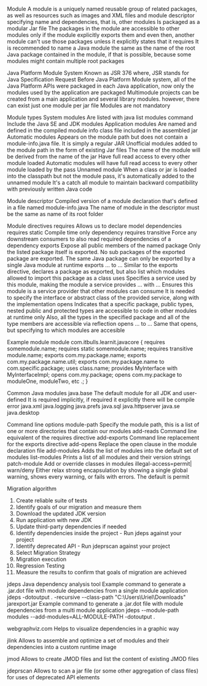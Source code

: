 Module 
  A module is a uniquely named reusable group of related packages, as well as resources such as images 
    and XML files and module descriptor specifying name and dependencies, that is, other modules
  Is packaged as a modular Jar file
  The packages in the module are accessible to other modules only if the module explicitly exports them
    and even then, another module can't use those packages unless it explicitly states that it requires
  It is recommended to name a Java module the same as the name of the root Java package contained in the
    module, if that is possible, because some modules might contain multiple root packages

Java Platform Module System
  Known as JSR 376 where, JSR stands for Java Specification Request
  Before Java Platform Module system, all of the Java Platform APIs were packaged in each Java application,
    now only the modules used by the application are packaged
  Multimodule projects can be created from a main application and several library modules.
    however, there can exist just one module per jar file
  Modules are not mandatory

Module types
  System modules
    Are listed with java list modules command
    Include the Java SE and JDK modules
  Application modules
    Are named and defined in the compiled module info class file included in the assembled jar
  Automatic modules
    Appears on the module path but does not contain a module-info.java file. It is simply a regular JAR
    Unofficial modules added to the module path in the form of existing Jar files
    The name of the module will be derived from the name of the jar
    Have full read access to every other module loaded
    Automatic modules will have full read access to every other module loaded by the pass
  Unnamed module
    When a class or jar is loaded into the classpath but not the module pass, 
      it's automatically added to the unnamed module
    It's a catch all module to maintain backward compatibility with previously written Java code

Module descriptor 
  Compiled version of a module declaration that's defined in a file named module-info.java
  The name of module in the descriptor must be the same as name of its root folder

Module directives
  requires
    Allows us to declare model dependencies
  requires static
    Compile time only dependency
  requires transitive
    Force any downstream consumers to also read required dependencies of a dependency
  exports
    Expose all public members of the named package
    Only the listed package itself is exported. No sub packages of the exported package are exported.
    The same Java package can only be exported by a single Java module at runtime
  exports ... to ...
    Similar to the exports directive, declares a package as exported, 
      but also list which modules allowed to import this package as a class
  uses
    Specifies a service used by this module, making the module a service
  provides ... with ...
    Ensures this module is a service provider that other modules can consume
    It is needed to specify the interface or abstract class of the provided service, 
      along with the implementation
  opens
    Indicates that a specific package, public types, nested public and protected types 
      are accessible to code in other modules at runtime only
      Also, all the types in the specified package and all of the type members are accessible via reflection
  opens ... to ...
    Same that opens, but specifying to which modules are accesible

Example module
  module com.itbulls.learnit.javacore {
    requires somemodule.name;
    requires static somemodule.name;
    requires transitive module.name;
    exports com.my.package.name;
    exports com.my.package.name.util;
    exports com.my.package.name to com.specific.package;
    uses class.name;
    provides Mylnterface with Mylnterfacelmpl;
    opens com.my.package;
    opens com.my.package to moduleOne, moduleTwo, etc .;
  }

Common Java modules
  java.base
    The default module for all JDK and user-defined
    It is required implicitly, if required it explicitly there will be compile error
  java.xml
  java.logging
  java.prefs
  java.sql
  java.httpserver
  java.se
  java.desktop

Command line options
  module-path 
    Specify the module path, this is a list of one or more directories that contain our modules
  add-reads
    Command line equivalent of the requires directive
  add-exports
    Command line replacement for the exports directive
  add-opens
    Replace the open clause in the module declaration file
  add-modules
    Adds the list of modules into the default set of modules
  list-modules
    Prints a list of all modules and their version strings
  patch-module
    Add or override classes in modules
  illegal-access=permit| warn/deny 
    Either relax strong encapsulation by showing a single global warning, shows every warning, or
      fails with errors. The default is permit

Migration algorithm
  1. Create reliable suite of tests
  2. Identify goals of our migration and measure them
  3. Download the updated JDK version
  4. Run application with new JDK
  5. Update third-party dependencies if needed
  6. Identify dependencies inside the project - Run jdeps against your project
  7. Identify deprecated API - Run jdeprscan against your project
  8. Select Migration Strategy
  9. Migration execution
  10. Regression Testing
  11. Measure the results to confirm that goals of migration are achieved

jdeps
  Java dependency analysis tool
  Example command to generate a .jar.dot file with module dependencies from a single module application
    jdeps -dotoutput . -recursive --class-path "C:\Users\Uriel\Downloads" jarexport.jar
  Example command to generate a .jar.dot file with module dependencies from a multi module application
    jdeps --module-path modules --add-modules=ALL-MODULE-PATH -dotoutput .

webgraphviz.com
  Helps to visualize dependencies in a graphic way

jlink
  Allows to assemble and optimize a set of modules and their dependencies into a custom runtime image

jmod 
  Allows to create JMOD files and list the content of existing JMOD files

jdeprscan 
  Allows to scan a jar file (or some other aggregation of class files) for uses of deprecated API elements
